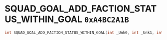 # SQUAD_GOAL_ADD_FACTION_STATUS_WITHIN_GOAL `0xA4BC2A1B`

```cpp
int SQUAD_GOAL_ADD_FACTION_STATUS_WITHIN_GOAL(int _Unk0, int _Unk1, int _Unk2);
```
